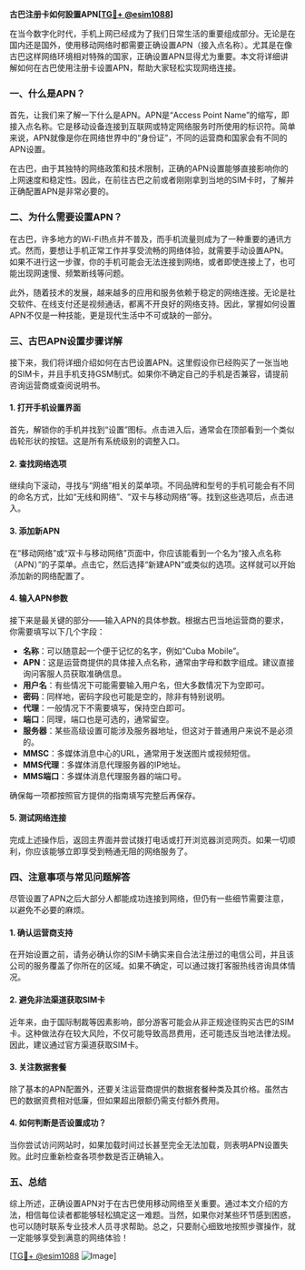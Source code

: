 **古巴注册卡如何設置APN[[TG💪+ @esim1088](https://t.me/s/esim1088)]**

在当今数字化时代，手机上网已经成为了我们日常生活的重要组成部分。无论是在国内还是国外，使用移动网络时都需要正确设置APN（接入点名称）。尤其是在像古巴这样网络环境相对特殊的国家，正确设置APN显得尤为重要。本文将详细讲解如何在古巴使用注册卡设置APN，帮助大家轻松实现网络连接。

### 一、什么是APN？

首先，让我们来了解一下什么是APN。APN是“Access Point Name”的缩写，即接入点名称。它是移动设备连接到互联网或特定网络服务时所使用的标识符。简单来说，APN就像是你在网络世界中的“身份证”，不同的运营商和国家会有不同的APN设置。

在古巴，由于其独特的网络政策和技术限制，正确的APN设置能够直接影响你的上网速度和稳定性。因此，在前往古巴之前或者刚刚拿到当地的SIM卡时，了解并正确配置APN是非常必要的。

### 二、为什么需要设置APN？

在古巴，许多地方的Wi-Fi热点并不普及，而手机流量则成为了一种重要的通讯方式。然而，要想让手机正常工作并享受流畅的网络体验，就需要手动设置APN。如果不进行这一步骤，你的手机可能会无法连接到网络，或者即使连接上了，也可能出现网速慢、频繁断线等问题。

此外，随着技术的发展，越来越多的应用和服务依赖于稳定的网络连接。无论是社交软件、在线支付还是视频通话，都离不开良好的网络支持。因此，掌握如何设置APN不仅是一种技能，更是现代生活中不可或缺的一部分。

### 三、古巴APN设置步骤详解

接下来，我们将详细介绍如何在古巴设置APN。这里假设你已经购买了一张当地的SIM卡，并且手机支持GSM制式。如果你不确定自己的手机是否兼容，请提前咨询运营商或查阅说明书。

#### 1. 打开手机设置界面
首先，解锁你的手机并找到“设置”图标。点击进入后，通常会在顶部看到一个类似齿轮形状的按钮。这是所有系统级别的调整入口。

#### 2. 查找网络选项
继续向下滚动，寻找与“网络”相关的菜单项。不同品牌和型号的手机可能会有不同的命名方式，比如“无线和网络”、“双卡与移动网络”等。找到这些选项后，点击进入。

#### 3. 添加新APN
在“移动网络”或“双卡与移动网络”页面中，你应该能看到一个名为“接入点名称（APN）”的子菜单。点击它，然后选择“新建APN”或类似的选项。这样就可以开始添加新的网络配置了。

#### 4. 输入APN参数
接下来是最关键的部分——输入APN的具体参数。根据古巴当地运营商的要求，你需要填写以下几个字段：

- **名称**：可以随意起一个便于记忆的名字，例如“Cuba Mobile”。
- **APN**：这是运营商提供的具体接入点名称，通常由字母和数字组成。建议直接询问客服人员获取准确信息。
- **用户名**：有些情况下可能需要输入用户名，但大多数情况下为空即可。
- **密码**：同样地，密码字段也可能是空的，除非有特别说明。
- **代理**：一般情况下不需要填写，保持空白即可。
- **端口**：同理，端口也是可选的，通常留空。
- **服务器**：某些高级设置可能涉及服务器地址，但这对于普通用户来说不是必须的。
- **MMSC**：多媒体消息中心的URL，通常用于发送图片或视频短信。
- **MMS代理**：多媒体消息代理服务器的IP地址。
- **MMS端口**：多媒体消息代理服务器的端口号。

确保每一项都按照官方提供的指南填写完整后再保存。

#### 5. 测试网络连接
完成上述操作后，返回主界面并尝试拨打电话或打开浏览器浏览网页。如果一切顺利，你应该能够立即享受到畅通无阻的网络服务了。

### 四、注意事项与常见问题解答

尽管设置了APN之后大部分人都能成功连接到网络，但仍有一些细节需要注意，以避免不必要的麻烦。

#### 1. 确认运营商支持
在开始设置之前，请务必确认你的SIM卡确实来自合法注册过的电信公司，并且该公司的服务覆盖了你所在的区域。如果不确定，可以通过拨打客服热线咨询具体情况。

#### 2. 避免非法渠道获取SIM卡
近年来，由于国际制裁等因素影响，部分游客可能会从非正规途径购买古巴的SIM卡。这种做法存在较大风险，不仅可能导致高昂费用，还可能违反当地法律法规。因此，建议通过官方渠道获取SIM卡。

#### 3. 关注数据套餐
除了基本的APN配置外，还要关注运营商提供的数据套餐种类及其价格。虽然古巴的数据资费相对低廉，但如果超出限额仍需支付额外费用。

#### 4. 如何判断是否设置成功？
当你尝试访问网站时，如果加载时间过长甚至完全无法加载，则表明APN设置失败。此时应重新检查各项参数是否正确输入。

### 五、总结

综上所述，正确设置APN对于在古巴使用移动网络至关重要。通过本文介绍的方法，相信每位读者都能够轻松搞定这一难题。当然，如果你对某些环节感到困惑，也可以随时联系专业技术人员寻求帮助。总之，只要耐心细致地按照步骤操作，就一定能够享受到满意的网络体验！

[[TG💪+ @esim1088](https://t.me/s/esim1088) ![Image](https://i.postimg.cc/4NQfJmqS/Snipaste-2025-05-13-00-14-12.png)]
